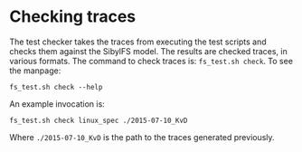 # Checking traces

The test checker takes the traces from executing the test scripts and
checks them against the SibylFS model. The results are checked traces,
in various formats. The command to check traces is: `fs_test.sh check`. To see the manpage:

    fs_test.sh check --help

An example invocation is:

    fs_test.sh check linux_spec ./2015-07-10_KvD
    
Where `./2015-07-10_KvD` is the path to the traces generated previously. 

